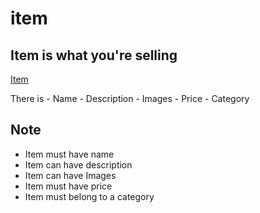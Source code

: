 # item

## Item is what you're selling

[Item](../img/item_ss.png)

There is
    - Name
    - Description
    - Images
    - Price
    - Category

## Note
- Item must have name
- Item can have description
- Item can have Images
- Item must have price
- Item must belong to a category